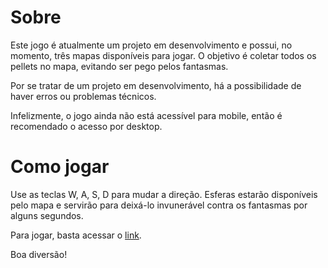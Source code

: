 # Sobre

Este jogo é atualmente um projeto em desenvolvimento e possui, no momento, três mapas disponíveis para jogar. O objetivo é coletar todos os pellets no mapa, evitando ser pego pelos fantasmas.

Por se tratar de um projeto em desenvolvimento, há a possibilidade de haver erros ou problemas técnicos.

Infelizmente, o jogo ainda não está acessível para mobile, então é recomendado o acesso por desktop.

# Como jogar

Use as teclas W, A, S, D para mudar a direção. Esferas estarão disponíveis pelo mapa e servirão para deixá-lo invunerável contra os fantasmas por alguns segundos.

Para jogar, basta acessar o [link](https://wanlucas.github.io/pacman-game/).

Boa diversão!